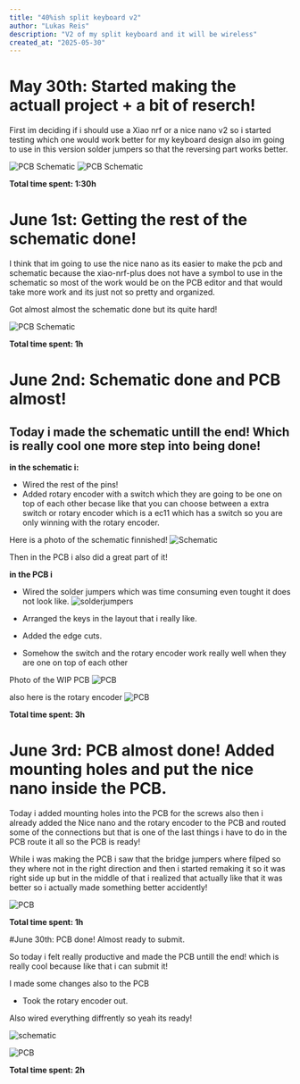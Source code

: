 ```yaml
---
title: "40%ish split keyboard v2"
author: "Lukas Reis"
description: "V2 of my split keyboard and it will be wireless"
created_at: "2025-05-30"
---
```


# May 30th: Started making the actuall project + a bit of reserch!

First im deciding if i should use a Xiao nrf or a nice nano v2 so i started testing which one would work better for my keyboard design also im going to use in this version solder jumpers so that the reversing part works better.

![PCB Schematic](https://hc-cdn.hel1.your-objectstorage.com/s/v3/095640c8be91cadb640723673e960285e6a39357_screenshot_20250530_161515.png)
![PCB Schematic](https://hc-cdn.hel1.your-objectstorage.com/s/v3/a858827925cc827f60649567fa250b228190e578_screenshot_20250530_161506.png)

**Total time spent: 1:30h**

# June 1st: Getting the rest of the schematic done!

I think that im going to use the nice nano as its easier to make the pcb and schematic because the xiao-nrf-plus does not have a symbol to use in the schematic so most of the work would be on the PCB editor and that would take more work and its just not so pretty and organized.

Got almost almost the schematic done but its quite hard!

![PCB Schematic](https://hc-cdn.hel1.your-objectstorage.com/s/v3/6876ec6468606facc6fd5928c0ef354766d43747_screenshot_20250601_132314.png)

**Total time spent: 1h**

# June 2nd: Schematic done and PCB almost!

## Today i made the schematic untill the end! Which is really cool one more step into being done!

**in the schematic i:**
  - Wired the rest of the pins!
  - Added rotary encoder with a switch which they are going to be one on top of each other becase like that you can choose between a extra switch or rotary encoder which is a ec11 which has a switch so you are only winning with the rotary encoder.

Here is a photo of the schematic finnished!
![Schematic](https://hc-cdn.hel1.your-objectstorage.com/s/v3/9fbb77426b4825ca356e344af6a9c1b08c81db1b_screenshot_20250602_181458.png)


Then in the PCB i also did a great part of it!

**in the PCB i**
  - Wired the solder jumpers which was time consuming even tought it does not look like.
  ![solderjumpers](https://hc-cdn.hel1.your-objectstorage.com/s/v3/589fcdb464c81dc1e592a9e40315c1d9eca2ba40_screenshot_20250602_181319.png)

  - Arranged the keys in the layout that i really like.
  - Added the edge cuts.
  - Somehow the switch and the rotary encoder work really well when they are one on top of each other

Photo of the WIP PCB
![PCB](https://hc-cdn.hel1.your-objectstorage.com/s/v3/74ccf48eb57b8f6e26eb956aebd7dca3b59b55a9_screenshot_20250602_183218.png)

also here is the rotary encoder
![PCB](https://hc-cdn.hel1.your-objectstorage.com/s/v3/80ddf41bc9bef5bb97d3526e36137420d803b19e_screenshot_20250602_181337.png)

**Total time spent: 3h**

# June 3rd: PCB almost done! Added mounting holes and put the nice nano inside the PCB.

Today i added mounting holes into the PCB for the screws also then i already added the Nice nano and the rotary encoder to the PCB and routed some of the connections but that is one of the last things i have to do in the PCB route it all so the PCB is ready!

While i was making the PCB i saw that the bridge jumpers where filped so they where not in the right direction and then i started remaking it so it was right side up but in the middle of that i realized that actually like that it was better so i actually made something better accidently!

![PCB](https://hc-cdn.hel1.your-objectstorage.com/s/v3/d79806022b9edf9e8859842ea95c26b55c54f02c_screenshot_20250603_105227.png)

**Total time spent: 1h**

#June 30th: PCB done! Almost ready to submit.

So today i felt really productive and made the PCB untill the end! which is really cool because like that i can submit it!

I made some changes also to the PCB 
- Took the rotary encoder out.

Also wired everything diffrently so yeah its ready!

![schematic](https://hc-cdn.hel1.your-objectstorage.com/s/v3/d6a854c8c6da6bb1c9380820ec224b703f8cc25e_screenshot_20250630_132012.png)

![PCB](https://hc-cdn.hel1.your-objectstorage.com/s/v3/a61bb108c3db1bfa30c15f1a1ea8f8c805aac363_screenshot_20250630_131115.png)

**Total time spent: 2h**
